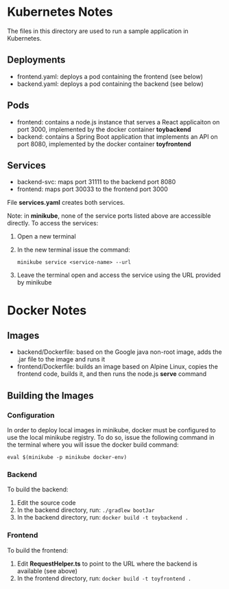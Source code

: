 # Kubernetes Notes

The files in this directory are used to run a sample application in Kubernetes.

## Deployments
* frontend.yaml: deploys a pod containing the frontend (see below)
* backend.yaml: deploys a pod containing the backend (see below)

## Pods
* frontend: contains a node.js instance that serves a React applicaiton on port 3000, implemented by the docker container **toybackend**
* backend: contains a Spring Boot application that implements an API on port 8080, implemented by the docker container **toyfrontend**

## Services
* backend-svc: maps port 31111 to the backend port 8080
* frontend: maps port 30033 to the frontend port 3000

File **services.yaml** creates both services.

Note: in **minikube**, none of the service ports listed above are accessible directly. To access the services:

  1. Open a new terminal
  2. In the new terminal issue the command:

      ```
      minikube service <service-name> --url
      ```
  3. Leave the terminal open and access the service using the URL provided by minikube

# Docker Notes

## Images

* backend/Dockerfile: based on the Google java non-root image, adds the .jar file to the image and runs it
* frontend/Dockerfile: builds an image based on Alpine Linux, copies the frontend code, builds it, and then runs the node.js **serve** command

## Building the Images

### Configuration
In order to deploy local images in minikube, docker must be configured to use the local minikube registry. To do so, issue the following command in the terminal where you will issue the docker build command:

```eval $(minikube -p minikube docker-env)```

### Backend

To build the backend:
1. Edit the source code
2. In the backend directory, run:
    ```./gradlew bootJar```
1. In the backend directory, run:
    ```docker build -t toybackend .```

### Frontend

To build the frontend:
1. Edit **RequestHelper.ts** to point to the URL where the backend is available (see above)
2. In the frontend directory, run:
   ```docker build -t toyfrontend .```


